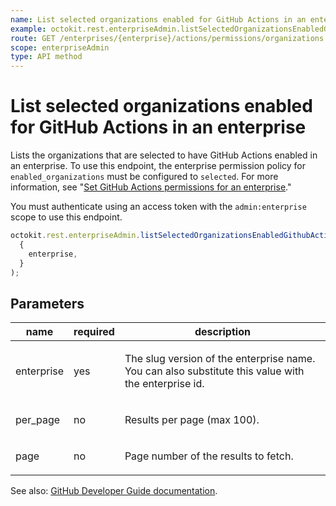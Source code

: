 ```yaml
---
name: List selected organizations enabled for GitHub Actions in an enterprise
example: octokit.rest.enterpriseAdmin.listSelectedOrganizationsEnabledGithubActionsEnterprise({ enterprise })
route: GET /enterprises/{enterprise}/actions/permissions/organizations
scope: enterpriseAdmin
type: API method
---
```


# List selected organizations enabled for GitHub Actions in an enterprise

Lists the organizations that are selected to have GitHub Actions enabled in an enterprise. To use this endpoint, the enterprise permission policy for `enabled_organizations` must be configured to `selected`. For more information, see "[Set GitHub Actions permissions for an enterprise](#set-github-actions-permissions-for-an-enterprise)."

You must authenticate using an access token with the `admin:enterprise` scope to use this endpoint.

```js
octokit.rest.enterpriseAdmin.listSelectedOrganizationsEnabledGithubActionsEnterprise(
  {
    enterprise,
  }
);
```

## Parameters

<table>
  <thead>
    <tr>
      <th>name</th>
      <th>required</th>
      <th>description</th>
    </tr>
  </thead>
  <tbody>
    <tr><td>enterprise</td><td>yes</td><td>

The slug version of the enterprise name. You can also substitute this value with the enterprise id.

</td></tr>
<tr><td>per_page</td><td>no</td><td>

Results per page (max 100).

</td></tr>
<tr><td>page</td><td>no</td><td>

Page number of the results to fetch.

</td></tr>
  </tbody>
</table>

See also: [GitHub Developer Guide documentation](https://docs.github.com/rest/reference/enterprise-admin#list-selected-organizations-enabled-for-github-actions-in-an-enterprise).
